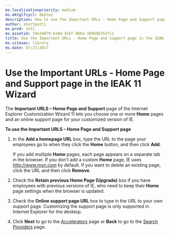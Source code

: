 ```yaml
---
ms.localizationpriority: medium
ms.mktglfcycl: deploy
description: How to use the Important URLs - Home Page and Support page in the IEAK 11 Customization Wizard to choose one or more **Home** pages and an online support page for your customized version of IE.
author: shortpatti
ms.prod: ie11
ms.assetid: 19e34879-ba9d-41bf-806a-3b9b9b752fc1
title: Use the Important URLs - Home Page and Support page in the IEAK 11 Wizard (Internet Explorer Administration Kit 11 for IT Pros)
ms.sitesec: library
ms.date: 07/27/2017
---
```



# Use the Important URLs - Home Page and Support page in the IEAK 11 Wizard
The **Important URLS – Home Page and Support** page of the Internet Explorer Customization Wizard 11 lets you choose one or more **Home** pages and an online support page for your customized version of IE.

**To use the Important URLS – Home Page and Support page**

1.  In the **Add a homepage URL** box, type the URL to the page your employees go to when they click the **Home** button, and then click **Add**.<p>
If you add multiple **Home** pages, each page appears on a separate tab in the browser. If you don’t add a custom **Home** page, IE uses http://www.msn.com by default. If you want to delete an existing page, click the URL and then click **Remove**.

2.  Check the **Retain previous Home Page (Upgrade)** box if you have employees with previous versions of IE, who need to keep their **Home** page settings when the browser is updated.

3.  Check the **Online support page URL** box to type in the URL to your own support page. Customizing the support page is only supported in Internet Explorer for the desktop.

4.  Click **Next** to go to the [Accelerators](accelerators-ieak11-wizard.md) page or **Back** to go to the [Search Providers](search-providers-ieak11-wizard.md) page.


 

 





